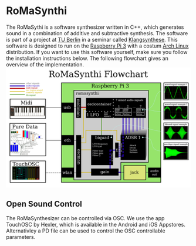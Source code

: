 # RoMaSynthi
The RoMaSythi is a software synthesizer written in C++, which generates sound 
in a combination of additive and subtractive synthesis. The software is part of 
a project at [TU Berlin](http://www.ak.tu-berlin.de) in a seminar called 
[Klangsynthese](https://gitlab.tubit.tu-berlin.de/henrikvoncoler/Klangsynthese_PI). 
This software is designed to run on the [Raspberry Pi 3](https://www.raspberrypi.org/products/raspberry-pi-3-model-b/) 
with a costum [Arch Linux](https://www.archlinux.org/) distribution. If you want
to use this software yourself, make sure you follow the installation instructions
below. The following flowchart gives an overview of the implementation.
![RoMaSynthi Flowchart](./Flowchart.png?raw=true "Flowchart of the RoMaSynthi Implementation")

## Open Sound Control
The RoMaSynthesizer can be controlled via OSC. We use the app TouchOSC by 
Hexler, which is available in the Android and iOS Appstores.
Alternativley a PD file can be used to control the OSC controllable parameters.